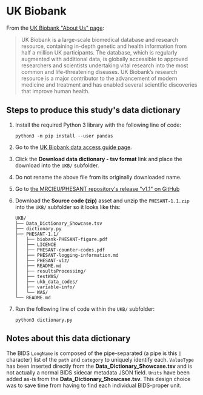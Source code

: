 # UK Biobank

From the [UK Biobank "About Us" page](https://www.ukbiobank.ac.uk/learn-more-about-uk-biobank/about-us):

> UK Biobank is a large-scale biomedical database and research resource,
> containing in-depth genetic and health information from half a million UK
> participants. The database, which is regularly augmented with additional
> data, is globally accessible to approved researchers and scientists
> undertaking vital research into the most common and life-threatening
> diseases. UK Biobank’s research resource is a major contributor to the
> advancement of modern medicine and treatment and has enabled several
> scientific discoveries that improve human health.

## Steps to produce this study's data dictionary

1. Install the required Python 3 library with the following line of code:

    ```shell
    python3 -m pip install --user pandas
    ```

1. Go to the [UK Biobank data access guide page](https://biobank.ctsu.ox.ac.uk/crystal/exinfo.cgi?src=AccessingData).
1. Click the **Download data dictionary - tsv format** link and place the download into the `UKB/` subfolder.
1. Do not rename the above file from its originally downloaded name.
1. Go to [the MRCIEU/PHESANT repository's release "v1.1" on GitHub](https://github.com/MRCIEU/PHESANT/releases/tag/v1.1)
1. Download the **Source code (zip)** asset and unzip the `PHESANT-1.1.zip` into the `UKB/` subfolder so it looks like this:

    ```shell
    UKB/
    ├── Data_Dictionary_Showcase.tsv
    ├── dictionary.py
    ├── PHESANT-1.1/
    │   ├── biobank-PHESANT-figure.pdf
    │   ├── LICENCE
    │   ├── PHESANT-counter-codes.pdf
    │   ├── PHESANT-logging-information.md
    │   ├── PHESANT-viz/
    │   ├── README.md
    │   ├── resultsProcessing/
    │   ├── testWAS/
    │   ├── ukb_data_codes/
    │   ├── variable-info/
    │   └── WAS/
    └── README.md
    ```

1. Run the following line of code within the `UKB/` subfolder:

    ```shell
    python3 dictionary.py
    ```

## Notes about this data dictionary

The BIDS `LongName` is composed of the pipe-separated (a pipe is this `|` character) list of the `path` and `category` to uniquely identify each.
`ValueType` has been inserted directly from the **Data_Dictionary_Showcase.tsv** and is not actually a normal BIDS sidecar metadata JSON field.
`Units` have been added as-is from the **Data_Dictionary_Showcase.tsv**.
This design choice was to save time from having to find each individual BIDS-proper unit.
